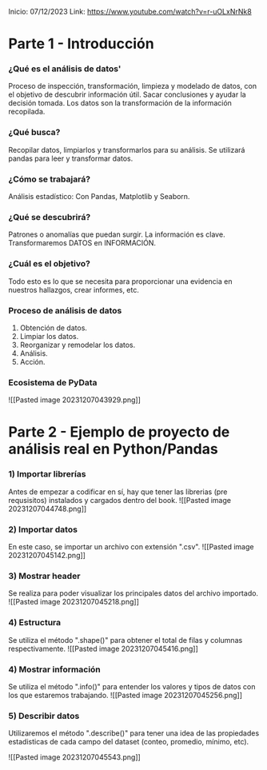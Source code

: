 Inicio: 07/12/2023
Link: https://www.youtube.com/watch?v=r-uOLxNrNk8

# Parte 1 - Introducción

### ¿Qué es el análisis de datos'
Proceso de inspección, transformación, limpieza y modelado de datos, con el objetivo de descubrir información útil. Sacar conclusiones y ayudar la decisión tomada. Los datos son la transformación de la información recopilada.

### ¿Qué busca?
Recopilar datos, limpiarlos y transformarlos para su análisis.
Se utilizará pandas para leer y transformar datos.

### ¿Cómo se trabajará?
Análisis estadístico: Con Pandas, Matplotlib y Seaborn.

### ¿Qué se descubrirá?
Patrones o anomalías que puedan surgir. La información es clave. Transformaremos DATOS en INFORMACIÓN.
### ¿Cuál es el objetivo?
Todo esto es lo que se necesita para proporcionar una evidencia en nuestros hallazgos, crear informes, etc.

### Proceso de análisis de datos
1) Obtención de datos.
2) Limpiar los datos.
3) Reorganizar y remodelar los datos.
4) Análisis.
5) Acción.

### Ecosistema de PyData

![[Pasted image 20231207043929.png]]
# Parte 2 - Ejemplo de proyecto de análisis real en Python/Pandas

### 1) Importar librerías
Antes de empezar a codificar en sí, hay que tener las librerias (pre requsisitos) instalados y cargados dentro del book.
![[Pasted image 20231207044748.png]]
### 2) Importar datos
En este caso, se importar un archivo con extensión ".csv".
![[Pasted image 20231207045142.png]]
### 3) Mostrar header
Se realiza para poder visualizar los principales datos del archivo importado.
![[Pasted image 20231207045218.png]]
### 4) Estructura
Se utiliza el método ".shape()" para obtener el total de filas y columnas respectivamente.
![[Pasted image 20231207045416.png]]
### 4) Mostrar información
Se utiliza el método ".info()" para entender los valores y tipos de datos con los que estaremos trabajando.
![[Pasted image 20231207045256.png]]
### 5) Describir datos
Utilizaremos el método ".describe()" para tener una idea de las propiedades estadisticas de cada campo del dataset (conteo, promedio, mínimo, etc). 

![[Pasted image 20231207045543.png]]
